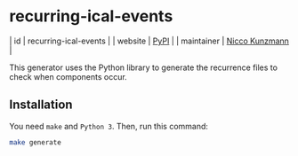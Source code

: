# recurring-ical-events

| id | recurring-ical-events |
| website | [PyPI](https://pypi.org/project/recurring-ical-events/) |
| maintainer | [Nicco Kunzmann](https://github.com/niccokunzmann) |

This generator uses the Python library to generate the recurrence files to check when components occur.

## Installation

You need `make` and `Python 3`.
Then, run this command:

```sh
make generate
```
